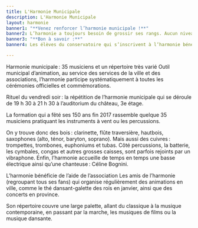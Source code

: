 ```yaml
---
title: L'Harmonie Municipale
description: L'Harmonie Municipale
layout: harmonie
banner1: "**Venez renforcer l’harmonie municipale !**"
banner2: L’harmonie a toujours besoin de grossir ses rangs. Aucun niveau musical n’est réclamé. En revanche, « une vraie motivation à expérimenter la musique en groupe est nécessaire », explique David Brunet, le directeur de l’harmonie.
banner3: "**Bon à savoir :**"
banner4: Les élèves du conservatoire qui s’inscrivent à l’harmonie bénéficient d’une réduction de 50 % sur le montant de l’inscription au conservatoire de musique.

---
```


Harmonie municipale : 35 musiciens et un répertoire très varié
Outil municipal d’animation, au service des services de la ville et des associations, l’harmonie participe systématiquement à toutes les cérémonies officielles et commémorations.

Rituel du vendredi soir : la répétition de l’harmonie municipale qui se déroule de 19 h 30 à 21 h 30 à l’auditorium du château, 3e étage.

La formation qui a fêté ses 150 ans fin 2017 rassemble quelque 35 musiciens pratiquant les instruments à vent ou les percussions.

On y trouve donc des bois : clarinette, flûte traversière, hautbois, saxophones (alto, ténor, baryton, soprano).
Mais aussi des cuivres : trompettes, trombones, euphoniums et tubas.
Côté percussions, la batterie, les cymbales, congas et autres grosses caisses, sont parfois rejoints par un vibraphone.
Enfin, l’harmonie accueille de temps en temps une basse électrique ainsi qu’une chanteuse : Céline Bognini. 

L’harmonie bénéficie de l’aide de l’association Les amis de l’harmonie (regroupant tous ses fans) qui organise régulièrement des animations en ville, comme le thé dansant-galette des rois en janvier, ainsi que des concerts en province.

Son répertoire couvre une large palette, allant du classique à la musique contemporaine, en passant par la marche, les musiques de films ou la musique dansante.
